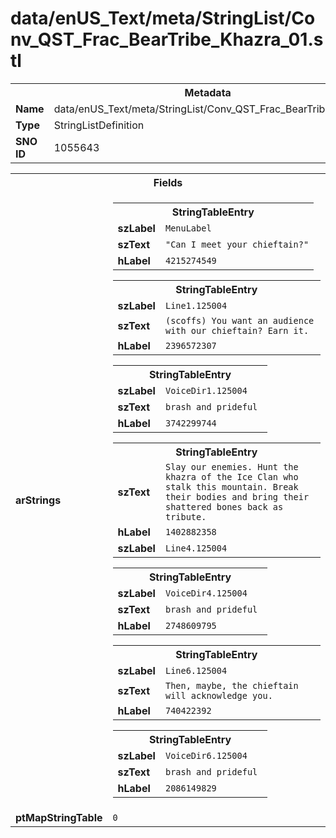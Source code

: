 <h1>data/enUS_Text/meta/StringList/Conv_QST_Frac_BearTribe_Khazra_01.stl</h1><table><tr><th colspan="100%">Metadata</th></tr><tr><td><b>Name</b></td><td>data/enUS_Text/meta/StringList/Conv_QST_Frac_BearTribe_Khazra_01.stl</td></tr><tr><td><b>Type</b></td><td>StringListDefinition</td></tr><tr><td><b>SNO ID</b></td><td>1055643</td></tr></table>

<table><tr><th colspan="100%">Fields</th></tr><tr><td><b>arStrings</b></td><td><table><tr><th colspan="100%">StringTableEntry</th></tr><tr><td><b>szLabel</b></td><td><code>MenuLabel</code></td></tr><tr><td><b>szText</b></td><td><code>"Can I meet your chieftain?"</code></td></tr><tr><td><b>hLabel</b></td><td><code>4215274549</code></td></tr></table>


<table><tr><th colspan="100%">StringTableEntry</th></tr><tr><td><b>szLabel</b></td><td><code>Line1.125004</code></td></tr><tr><td><b>szText</b></td><td><code>(scoffs) You want an audience with our chieftain? Earn it.</code></td></tr><tr><td><b>hLabel</b></td><td><code>2396572307</code></td></tr></table>


<table><tr><th colspan="100%">StringTableEntry</th></tr><tr><td><b>szLabel</b></td><td><code>VoiceDir1.125004</code></td></tr><tr><td><b>szText</b></td><td><code>brash and prideful </code></td></tr><tr><td><b>hLabel</b></td><td><code>3742299744</code></td></tr></table>


<table><tr><th colspan="100%">StringTableEntry</th></tr><tr><td><b>szText</b></td><td><code>Slay our enemies. Hunt the khazra of the Ice Clan who stalk this mountain. Break their bodies and bring their shattered bones back as tribute.</code></td></tr><tr><td><b>hLabel</b></td><td><code>1402882358</code></td></tr><tr><td><b>szLabel</b></td><td><code>Line4.125004</code></td></tr></table>


<table><tr><th colspan="100%">StringTableEntry</th></tr><tr><td><b>szLabel</b></td><td><code>VoiceDir4.125004</code></td></tr><tr><td><b>szText</b></td><td><code>brash and prideful </code></td></tr><tr><td><b>hLabel</b></td><td><code>2748609795</code></td></tr></table>


<table><tr><th colspan="100%">StringTableEntry</th></tr><tr><td><b>szLabel</b></td><td><code>Line6.125004</code></td></tr><tr><td><b>szText</b></td><td><code>Then, maybe, the chieftain will acknowledge you.</code></td></tr><tr><td><b>hLabel</b></td><td><code>740422392</code></td></tr></table>


<table><tr><th colspan="100%">StringTableEntry</th></tr><tr><td><b>szLabel</b></td><td><code>VoiceDir6.125004</code></td></tr><tr><td><b>szText</b></td><td><code>brash and prideful </code></td></tr><tr><td><b>hLabel</b></td><td><code>2086149829</code></td></tr></table>


</td></tr><tr><td><b>ptMapStringTable</b></td><td><code>0</code></td></tr></table>

